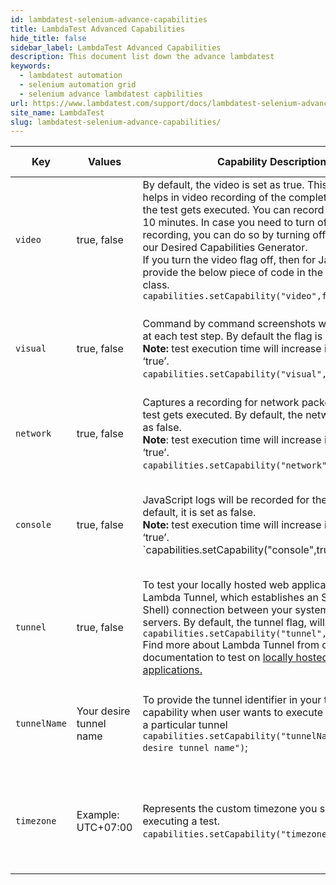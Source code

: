 ```yaml
---
id: lambdatest-selenium-advance-capabilities
title: LambdaTest Advanced Capabilities
hide_title: false
sidebar_label: LambdaTest Advanced Capabilities
description: This document list down the advance lambdatest 
keywords:
  - lambdatest automation
  - selenium automation grid
  - selenium advance lambdatest capbilities
url: https://www.lambdatest.com/support/docs/lambdatest-selenium-advance-capabilities/
site_name: LambdaTest
slug: lambdatest-selenium-advance-capabilities/
---
```


<script type="application/ld+json"
      dangerouslySetInnerHTML={{ __html: JSON.stringify({
       "@context": "https://schema.org",
        "@type": "BreadcrumbList",
        "itemListElement": [{
          "@type": "ListItem",
          "position": 1,
          "name": "LambdaTest",
          "item": "https://www.lambdatest.com"
        },{
          "@type": "ListItem",
          "position": 2,
          "name": "Selenium Capabilities",
          "item": "https://www.lambdatest.com/support/docs/"
        },{
          "@type": "ListItem",
          "position": 3,
          "name": "Advance Capabilities",
          "item": "https://www.lambdatest.com/support/docs/lambdatest-selenium-advance-capabilities/"
        }]
      })
    }}
></script>

| Key | Values | Capability Description  | Default Value | Alias | Value Type | Example | Possible Errors |
|-----|--------|-------------------------|---------------|-------|------------|---------|-----------------|
| `video` | true, false | By default, the video is set as true. This capability helps in video recording of the complete screen while the test gets executed. You can record maximum up to 10 minutes. In case you need to turn off the video recording, you can do so by turning off the button on our Desired Capabilities Generator. <br/>If you turn the video flag off, then for Java, it may provide the below piece of code in the capabilities class.    <br/>`capabilities.setCapability("video",false);` | TRUE | |Boolean |`capabilities.setCapability(""video"",false);` |Case Sensitive <br />Unable to generate video <br/>Video is not playing in video player |
| `visual` | true, false | Command by command screenshots will be recorded at each test step. By default the flag is set as off. <br/>**Note:** test execution time will increase if it’s set as ‘true’.  <br/>`capabilities.setCapability("visual",true)`;|FALSE |debug |Boolean |`capabilities.setCapability(""visual"",true);` |Case sensitive <br />Unable to generate screenshot   <br/>Screenshot is broken |
| `network` |true, false | Captures a recording for network packets while the test gets executed. By default, the network flag is set as false. <br/>**Note**: test execution time will increase if it’s set as ‘true’.  <br/>`capabilities.setCapability("network",true)`; <br />     | FALSE |networkLogs |Boolean |`capabilities.setCapability(""network"",true);` |Case sensitive <br />Network logs not supported|
| `console` | true, false | JavaScript logs will be recorded for the test. By default, it is set as false. <br/>**Note:** test execution time will increase if it’s set as ‘true’.   <br/>`capabilities.setCapability("console",true)```; | FALSE |Capture browser console errors |String |Javascript logs will be recorded for the test. By default, it is set as false. `capabilities.setCapability("console","disable");` |Case Sensitive <br/>No error found <br />Not supported on this browser |
| `tunnel` | true, false | To test your locally hosted web application with Lambda Tunnel, which establishes an SSH(Secure Shell) connection between your system and our cloud servers. By default, the tunnel flag, will be set as false.  <br/>`capabilities.setCapability("tunnel",true);` <br/>Find more about Lambda Tunnel from our documentation to test on  [locally hosted web applications.](/docs/testing-locally-hosted-pages/)   | FALSE |local |Boolean |`capabilities.setCapability("tunnel",true);`<br/> Find more about LambdaTest Tunnel from our documentation to test on locally hosted web applications. |Case Sensitive <br/>Tunnel not running |
| `tunnelName` | Your desire tunnel name | To provide the tunnel identifier in your test suite capability when user wants to execute the test through a particular tunnel  <br/>`capabilities.setCapability("tunnelName","your desire tunnel name")`;| |localName |String |`capabilities.setCapability("tunnelName","your desire tunnel name");` |Case Sensitive   <br/>Tunnel not running   <br />Tunnel Name not exists |
| `timezone` | Example: UTC+07:00 | Represents the custom timezone you select for executing a test. <br/>`capabilities.setCapability("timezone","UTC+07:00")`; | UTC+00:00| |String |`capabilities.setCapability("timezone","UTC+07:00");` |Case sensitive <br/> Timezone not supported by OS <br />Timezone is different |